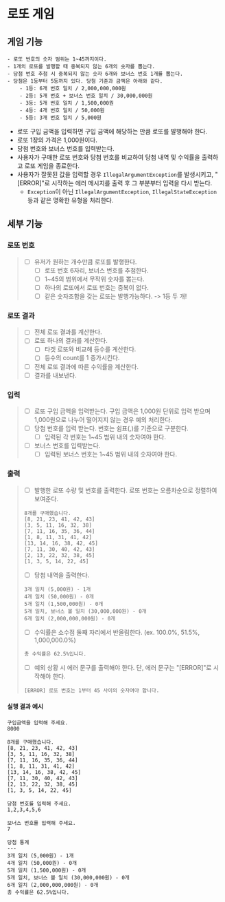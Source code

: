 # 로또 게임

## 게임 기능

```
- 로또 번호의 숫자 범위는 1~45까지이다.
- 1개의 로또를 발행할 때 중복되지 않는 6개의 숫자를 뽑는다.
- 당첨 번호 추첨 시 중복되지 않는 숫자 6개와 보너스 번호 1개를 뽑는다.
- 당첨은 1등부터 5등까지 있다. 당첨 기준과 금액은 아래와 같다.
    - 1등: 6개 번호 일치 / 2,000,000,000원
    - 2등: 5개 번호 + 보너스 번호 일치 / 30,000,000원
    - 3등: 5개 번호 일치 / 1,500,000원
    - 4등: 4개 번호 일치 / 50,000원
    - 5등: 3개 번호 일치 / 5,000원
```
- 로또 구입 금액을 입력하면 구입 금액에 해당하는 만큼 로또를 발행해야 한다.
- 로또 1장의 가격은 1,000원이다.
- 당첨 번호와 보너스 번호를 입력받는다.
- 사용자가 구매한 로또 번호와 당첨 번호를 비교하여 당첨 내역 및 수익률을 출력하고 로또 게임을 종료한다.
- 사용자가 잘못된 값을 입력할 경우 `IllegalArgumentException`를 발생시키고, "[ERROR]"로 시작하는 에러 메시지를 출력 후 그 부분부터 입력을 다시 받는다.
    - `Exception`이 아닌 `IllegalArgumentException`, `IllegalStateException` 등과 같은 명확한 유형을 처리한다.

## 세부 기능

### 로또 번호
> - [ ] 유저가 원하는 개수만큼 로또를 발행한다.
>   - [ ] 로또 번호 6자리, 보너스 번호를 추첨한다.
>    - [ ] 1~45의 범위에서 무작위 숫자를 뽑는다.
>    - [ ] 하나의 로또에서 로또 번호는 중복이 없다.
>    - [ ] 같은 숫자조합을 갖는 로또는 발행가능하다. -> 1등 두 개!

### 로또 결과
> - [ ] 전체 로또 결과를 계산한다.
> - [ ] 로또 하나의 결과를 계산한다.
>   - [ ] 타겟 로또와 비교해 등수를 계산한다.
>   - [ ] 등수의 count를 1 증가시킨다.
> - [ ] 전체 로또 결과에 따른 수익률을 계산한다.
> - [ ] 결과를 내보낸다.

### 입력
> - [ ] 로또 구입 금액을 입력받는다. 구입 금액은 1,000원 단위로 입력 받으며 1,000원으로 나누어 떨어지지 않는 경우 예외 처리한다.
> - [ ] 당첨 번호를 입력 받는다. 번호는 쉼표(,)를 기준으로 구분한다.
>   - [ ] 입력된 각 번호는 1~45 범위 내의 숫자여야 한다.
> - [ ] 보너스 번호를 입력받는다.
>   - [ ] 입력된 보너스 번호는 1~45 범위 내의 숫자여야 한다.

### 출력
> - [ ] 발행한 로또 수량 및 번호를 출력한다. 로또 번호는 오름차순으로 정렬하여 보여준다.
> ```
> 8개를 구매했습니다.
> [8, 21, 23, 41, 42, 43] 
> [3, 5, 11, 16, 32, 38] 
> [7, 11, 16, 35, 36, 44] 
> [1, 8, 11, 31, 41, 42] 
> [13, 14, 16, 38, 42, 45] 
> [7, 11, 30, 40, 42, 43] 
> [2, 13, 22, 32, 38, 45] 
> [1, 3, 5, 14, 22, 45]
> ```
> 
> - [ ] 당첨 내역을 출력한다.
> ```
> 3개 일치 (5,000원) - 1개
> 4개 일치 (50,000원) - 0개
> 5개 일치 (1,500,000원) - 0개
> 5개 일치, 보너스 볼 일치 (30,000,000원) - 0개
> 6개 일치 (2,000,000,000원) - 0개
> ```
> 
> - [ ] 수익률은 소수점 둘째 자리에서 반올림한다. (ex. 100.0%, 51.5%, 1,000,000.0%)
> ```
> 총 수익률은 62.5%입니다.
> ```
>
> - [ ] 예외 상황 시 에러 문구를 출력해야 한다. 단, 에러 문구는 "[ERROR]"로 시작해야 한다.
> 
> ```
> [ERROR] 로또 번호는 1부터 45 사이의 숫자여야 합니다.
> ```

#### 실행 결과 예시

```
구입금액을 입력해 주세요.
8000

8개를 구매했습니다.
[8, 21, 23, 41, 42, 43] 
[3, 5, 11, 16, 32, 38] 
[7, 11, 16, 35, 36, 44] 
[1, 8, 11, 31, 41, 42] 
[13, 14, 16, 38, 42, 45] 
[7, 11, 30, 40, 42, 43] 
[2, 13, 22, 32, 38, 45] 
[1, 3, 5, 14, 22, 45]

당첨 번호를 입력해 주세요.
1,2,3,4,5,6

보너스 번호를 입력해 주세요.
7

당첨 통계
---
3개 일치 (5,000원) - 1개
4개 일치 (50,000원) - 0개
5개 일치 (1,500,000원) - 0개
5개 일치, 보너스 볼 일치 (30,000,000원) - 0개
6개 일치 (2,000,000,000원) - 0개
총 수익률은 62.5%입니다.
```